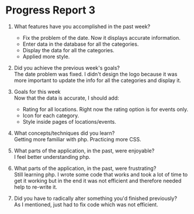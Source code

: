 Progress Report 3
=================  


1. What features have you accomplished in the past week?
	-	Fix the problem of the date. Now it displays accurate information.
	-	Enter data in the database for all the categories.
	-	Display the data for all the categories.
	-	Applied more style.   
		
2.	Did you achieve the previous week's goals?  
	The date problem was fixed. I didn't design the logo because it was more important to update the info for all the categories and display it.  
	
3.	Goals for this week  
	Now that the data is accurate, I should add:
	-	Rating for all locations. Right now the rating option is for events only.
	-	Icon for each category.
	-	Style inside pages of locations/events.
			
4.	What concepts/techniques did you learn?  
	Getting more familiar with php. Practicing more CSS.	
	
5.	What parts of the application, in the past, were enjoyable?  
	I feel better understanding php.  
	
6.	What parts of the application, in the past, were frustrating?  
	Still learning php. I wrote some code that works and took a lot of time to get it working but in the end it was not efficient and therefore needed help to re-write it.
	
7.	Did you have to radically alter something you'd finished previously?  
	As I mentioned, just had to fix code which was not efficient. 

	